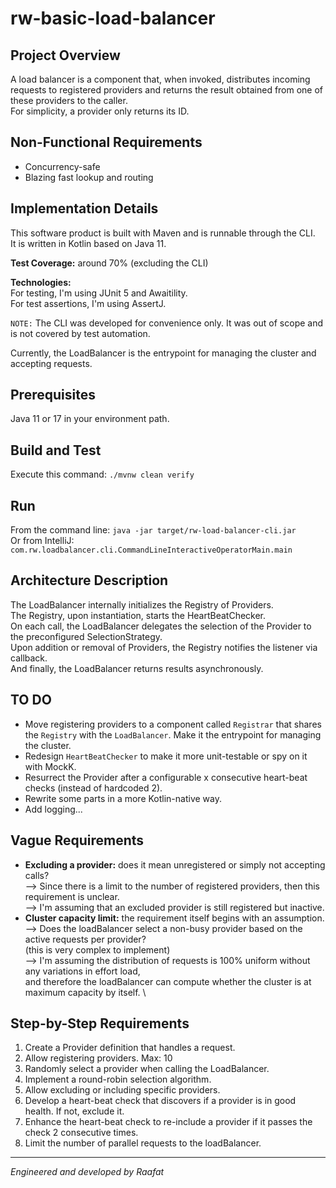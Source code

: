 # rw-basic-load-balancer

## Project Overview

A load balancer is a component that, when invoked, distributes incoming requests to registered providers
and returns the result obtained from one of these providers to the caller. \
For simplicity, a provider only returns its ID.

## Non-Functional Requirements

* Concurrency-safe
* Blazing fast lookup and routing

## Implementation Details

This software product is built with Maven and is runnable through the CLI. \
It is written in Kotlin based on Java 11.

**Test Coverage:** around 70% (excluding the CLI)

**Technologies:** \
For testing, I'm using JUnit 5 and Awaitility. \
For test assertions, I'm using AssertJ.

`NOTE:` The CLI was developed for convenience only. It was out of scope and is not covered by test automation.

Currently, the LoadBalancer is the entrypoint for managing the cluster and accepting requests.

## Prerequisites

Java 11 or 17 in your environment path.

## Build and Test

Execute this command: `./mvnw clean verify`

## Run

From the command line: `java -jar target/rw-load-balancer-cli.jar` \
Or from IntelliJ: `com.rw.loadbalancer.cli.CommandLineInteractiveOperatorMain.main`

## Architecture Description

The LoadBalancer internally initializes the Registry of Providers. \
The Registry, upon instantiation, starts the HeartBeatChecker. \
On each call, the LoadBalancer delegates the selection of the Provider to the preconfigured SelectionStrategy. \
Upon addition or removal of Providers, the Registry notifies the listener via callback. \
And finally, the LoadBalancer returns results asynchronously.

## TO DO

* Move registering providers to a component called `Registrar` that shares the `Registry` with the `LoadBalancer`.
  Make it the entrypoint for managing the cluster.
* Redesign `HeartBeatChecker` to make it more unit-testable or spy on it with MockK.
* Resurrect the Provider after a configurable x consecutive heart-beat checks (instead of hardcoded 2).
* Rewrite some parts in a more Kotlin-native way.
* Add logging...

## Vague Requirements

* **Excluding a provider:** does it mean unregistered or simply not accepting calls? \
  --> Since there is a limit to the number of registered providers, then this requirement is unclear. \
  --> I'm assuming that an excluded provider is still registered but inactive.
* **Cluster capacity limit:** the requirement itself begins with an assumption. \
  --> Does the loadBalancer select a non-busy provider based on the active requests per provider? \
  (this is very complex to implement) \
  --> I'm assuming the distribution of requests is 100% uniform without any variations in effort load, \
  and therefore the loadBalancer can compute whether the cluster is at maximum capacity by itself. \

## Step-by-Step Requirements

1. Create a Provider definition that handles a request.
2. Allow registering providers. Max: 10
3. Randomly select a provider when calling the LoadBalancer.
4. Implement a round-robin selection algorithm.
5. Allow excluding or including specific providers.
6. Develop a heart-beat check that discovers if a provider is in good health.
   If not, exclude it.
7. Enhance the heart-beat check to re-include a provider if it passes the check 2 consecutive times.
8. Limit the number of parallel requests to the loadBalancer.

---
_Engineered and developed by Raafat_

